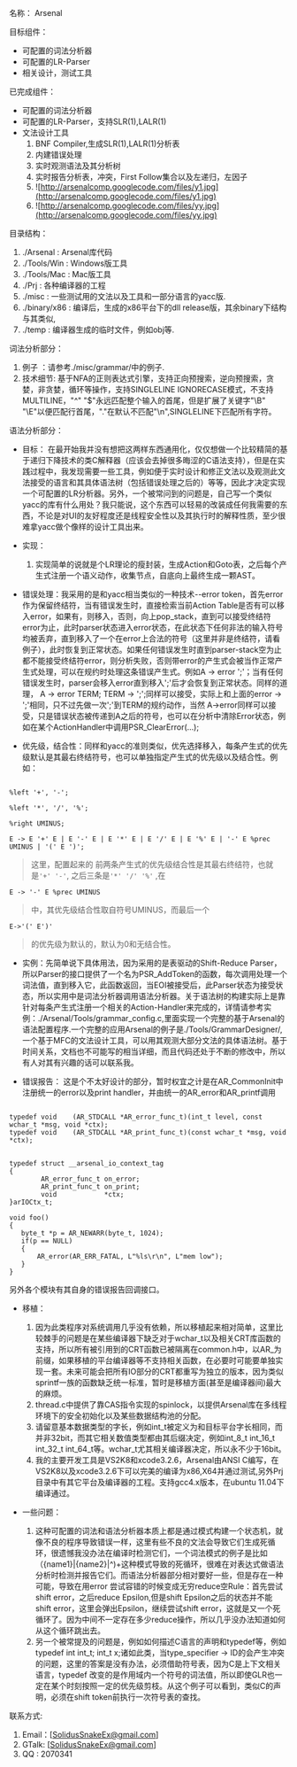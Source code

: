 名称： Arsenal

目标组件：
  * 可配置的词法分析器
  * 可配置的LR-Parser
  * 相关设计，测试工具

已完成组件：
  * 可配置的词法分析器
  * 可配置的LR-Parser，支持SLR(1),LALR(1)
  * 文法设计工具
    1. BNF Compiler,生成SLR(1),LALR(1)分析表
    1. 内建错误处理
    1. 实时观测语法及其分析树
    1. 实时报告分析表，冲突，First Follow集合以及左递归，左因子
    1. ![http://arsenalcomp.googlecode.com/files/y1.jpg](http://arsenalcomp.googlecode.com/files/y1.jpg)
    1. ![http://arsenalcomp.googlecode.com/files/yy.jpg](http://arsenalcomp.googlecode.com/files/yy.jpg)


目录结构：
  1. ./Arsenal          : Arsenal库代码
  1. ./Tools/Win        : Windows版工具
  1. ./Tools/Mac        : Mac版工具
  1. ./Prj              : 各种编译器的工程
  1. ./misc             : 一些测试用的文法以及工具和一部分语言的yacc版.
  1. ./binary/x86       : 编译后，生成的x86平台下的dll release版，其余binary下结构与其类似,
  1. ./temp             : 编译器生成的临时文件，例如obj等.

词法分析部分：
  1. 例子    ：请参考./misc/grammar/中的例子.
  1. 技术细节: 基于NFA的正则表达式引擎，支持正向预搜索，逆向预搜索，贪婪，非贪婪，循环等操作，支持SINGLELINE IGNORECASE模式，不支持MULTILINE，"^" "$"永远匹配整个输入的首尾，但是扩展了关键字"\B" "\E"以便匹配行首尾，"."在默认不匹配"\n",SINGLELINE下匹配所有字符。

语法分析部分：

  * 目标： 在最开始我并没有想把这两样东西通用化，仅仅想做一个比较精简的基于递归下降技术的类C解释器（应该会去掉很多晦涩的C语法支持），但是在实践过程中，我发现需要一些工具，例如便于实时设计和修正文法以及观测此文法接受的语言和其具体语法树（包括错误处理之后的）等等，因此才决定实现一个可配置的LR分析器。另外，一个被常问到的问题是，自己写一个类似yacc的库有什么用处？我只能说，这个东西可以轻易的改装成任何我需要的东西，不论是对UI的友好程度还是线程安全性以及其执行时的解释性质，至少很难拿yacc做个像样的设计工具出来。

  * 实现：
    1. 实现简单的说就是个LR理论的瘦封装，生成Action和Goto表，之后每个产生式注册一个语义动作，收集节点，自底向上最终生成一颗AST。

  * 错误处理：我采用的是和yacc相当类似的一种技术--error token，首先error作为保留终结符，当有错误发生时，直接检索当前Action Table是否有可以移入error，如果有，则移入，否则，向上pop\_stack，直到可以接受终结符error为止，此时parser状态进入error状态，在此状态下任何非法的输入符号均被丢弃，直到移入了一个在error上合法的符号（这里并非是终结符，请看例子），此时恢复到正常状态。如果任何错误发生时直到parser-stack空为止都不能接受终结符error，则分析失败，否则带error的产生式会被当作正常产生式处理，可以在规约时处理这条错误产生式。例如A -> error ';'；当有任何错误发生时，parser会移入error直到移入';'后才会恢复到正常状态。同样的道理， A -> error TERM; TERM -> ';';同样可以接受，实际上和上面的error -> ';'相同，只不过先做一次';'到TERM的规约动作，当然 A->error同样可以接受，只是错误状态被传递到A之后的符号，也可以在分析中清除Error状态，例如在某个ActionHandler中调用PSR\_ClearError(...);

  * 优先级，结合性：同样和yacc的准则类似，优先选择移入，每条产生式的优先级默认是其最右终结符号，也可以单独指定产生式的优先级以及结合性。例如：
```

%left '+', '-';

%left '*', '/', '%';

%right UMINUS;

E -> E '+' E | E '-' E | E '*' E | E '/' E | E '%' E | '-' E %prec UMINUS | '(' E ')';

```

> 这里，配置起来的 前两条产生式的优先级结合性是其最右终结符，也就是`'+' '-'`, 之后三条是`'*' '/' '%'` ,在
```
E -> '-' E %prec UMINUS
```

> 中，其优先级结合性取自符号UMINUS，而最后一个
```
E->'(' E')'
```

> 的优先级为默认的，默认为0和无结合性。

  * 实例：先简单说下具体用法，因为采用的是表驱动的Shift-Reduce Parser，所以Parser的接口提供了一个名为PSR\_AddToken的函数，每次调用处理一个词法值，直到移入它，此函数返回，当EOI被接受后，此Parser状态为接受状态，所以实用中是词法分析器调用语法分析器。关于语法树的构建实际上是靠针对每条产生式注册一个相关的Action-Handler来完成的，详情请参考实例：./Arsenal/Tools/grammar\_config.c,里面实现一个完整的基于Arsenal的语法配置程序.一个完整的应用Arsenal的例子是./Tools/GrammarDesigner/,一个基于MFC的文法设计工具，可以用其观测大部分文法的具体语法树。基于时间关系，文档也不可能写的相当详细，而且代码还处于不断的修改中，所以有人对其有兴趣的话可以联系我。

  * 错误报告： 这是个不太好设计的部分，暂时权宜之计是在AR\_CommonInit中注册统一的error以及print handler，并由统一的AR\_error和AR\_printf调用

```
 
typedef void	(AR_STDCALL *AR_error_func_t)(int_t level, const wchar_t *msg, void *ctx);
typedef void	(AR_STDCALL *AR_print_func_t)(const wchar_t *msg, void *ctx);


typedef struct __arsenal_io_context_tag
{
		AR_error_func_t	on_error;
		AR_print_func_t	on_print;
		void			*ctx;
}arIOCtx_t;

void foo()
{
   byte_t *p = AR_NEWARR(byte_t, 1024);
   if(p == NULL)
   {
       AR_error(AR_ERR_FATAL, L"%ls\r\n", L"mem low");
   }     
}

```

另外各个模块有其自身的错误报告回调接口。


  * 移植：
    1. 因为此类程序对系统调用几乎没有依赖，所以移植起来相对简单，这里比较棘手的问题是在某些编译器下缺乏对于wchar\_t以及相关CRT库函数的支持，所以所有被引用到的CRT函数已被隔离在common.h中，以AR\_为前缀，如果移植的平台编译器等不支持相关函数，在必要时可能要单独实现一套。未来可能会把所有IO部分的CRT都重写为独立的版本，因为类似sprintf一族的函数缺乏统一标准，暂时是移植方面(甚至是编译器间)最大的麻烦。
    1. thread.c中提供了靠CAS指令实现的spinlock，以提供Arsenal库在多线程环境下的安全初始化以及某些数据结构池的分配。
    1. 请留意基本数据类型的字长，例如int\_t被定义为和目标平台字长相同，而并非32bit，而其它相关数值类型都由其后缀决定，例如int\_8\_t int\_16\_t int\_32\_t int\_64\_t等。wchar\_t尤其相关编译器决定，所以永不少于16bit。
    1. 我的主要开发工具是VS2K8和xcode3.2.6，Arsenal由ANSI C编写，在VS2K8以及xcode3.2.6下可以完美的编译为x86,X64并通过测试,另外Prj目录中有其它平台及编译器的工程。支持gcc4.x版本，在ubuntu 11.04下编译通过。

  * 一些问题：
    1. 这种可配置的词法和语法分析器本质上都是通过模式构建一个状态机，就像不良的程序导致错误一样，这里有些不良的文法会导致它们生成死循环，很遗憾我没办法在编译时检测它们，一个词法模式的例子是比如（{name1}|{name2}|^)+这种模式导致的死循环，很难在对表达式做语法分析时检测并报告它们。而语法分析器部分相对要好一些，但是存在一种可能，导致在用error 尝试容错的时候变成无穷reduce空Rule：首先尝试shift error，之后reduce Epsilon,但是shift Epsilon之后的状态并不能shift error，这里会弹出Epsilon，继续尝试shift error，这就是又一个死循环了。因为中间不一定存在多少reduce操作，所以几乎没办法知道如何从这个循环跳出去。
    1. 另一个被常提及的问题是，例如如何描述C语言的声明和typedef等，例如typedef int int\_t; int\_t x;诸如此类，当type\_specifier -> ID的会产生冲突的问题，这里的答案是没有办法，必须借助符号表，因为C是上下文相关语言，typedef 改变的是作用域内一个符号的词法值，所以即使GLR也一定在某个时刻按照一定的优先级剪枝。从这个例子可以看到，类似C的声明，必须在shift token前执行一次符号表的查找。

联系方式:
  1. Email：[SolidusSnakeEx@gmail.com]
  1. GTalk: [SolidusSnakeEx@gmail.com]
  1. QQ   : 2070341












